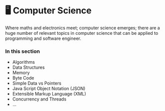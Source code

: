 # 🖥️ Computer Science

Where maths and electronics meet; computer science emerges; there are a huge number of relevant topics in computer science that can be applied to programming and software engineer.

### In this section

- Algorithms
- Data Structures
- Memory
- Byte Code
- Simple Data vs Pointers
- Java Script Object Notation (JSON)
- Extensible Markup Language (XML)
- Concurrency and Threads
- ...